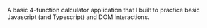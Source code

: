 A basic 4-function calculator application that I built to practice
basic Javascript (and Typescript) and DOM interactions.